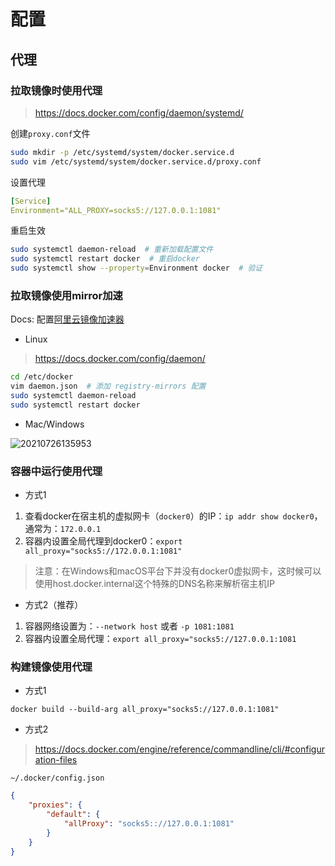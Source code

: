 # 配置

## 代理

### 拉取镜像时使用代理

> <https://docs.docker.com/config/daemon/systemd/>

创建`proxy.conf`文件

```bash
sudo mkdir -p /etc/systemd/system/docker.service.d
sudo vim /etc/systemd/system/docker.service.d/proxy.conf
```

设置代理

```yaml
[Service]
Environment="ALL_PROXY=socks5://127.0.0.1:1081"
```

重启生效

```bash
sudo systemctl daemon-reload  # 重新加载配置文件
sudo systemctl restart docker  # 重启docker
sudo systemctl show --property=Environment docker  # 验证
```

### 拉取镜像使用mirror加速

Docs: 配置[阿里云镜像加速器](https://cr.console.aliyun.com/cn-hangzhou/instances/mirrors)

- Linux

> <https://docs.docker.com/config/daemon/>

```bash
cd /etc/docker
vim daemon.json  # 添加 registry-mirrors 配置
sudo systemctl daemon-reload  
sudo systemctl restart docker  
```

- Mac/Windows

![20210726135953](http://image.zuoright.com/20210726135953.png)

### 容器中运行使用代理

- 方式1

1. 查看docker在宿主机的虚拟网卡（`docker0`）的IP：`ip addr show docker0`，通常为：`172.0.0.1`
2. 容器内设置全局代理到docker0：`export all_proxy="socks5://172.0.0.1:1081"`

> 注意：在Windows和macOS平台下并没有docker0虚拟网卡，这时候可以使用host.docker.internal这个特殊的DNS名称来解析宿主机IP

- 方式2（推荐）

1. 容器网络设置为：`--network host` 或者 `-p 1081:1081`
2. 容器内设置全局代理：`export all_proxy="socks5://127.0.0.1:1081`

### 构建镜像使用代理

- 方式1

`docker build --build-arg all_proxy="socks5://127.0.0.1:1081"`

- 方式2

> <https://docs.docker.com/engine/reference/commandline/cli/#configuration-files>

`~/.docker/config.json`

```json
{
    "proxies": {
        "default": {
            "allProxy": "socks5:://127.0.0.1:1081"
        }
    }
}
```
